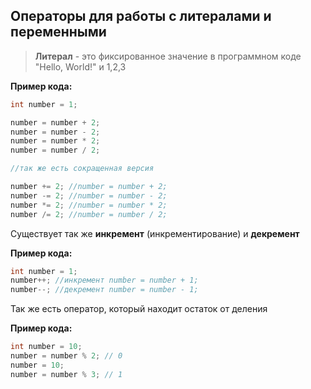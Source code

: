 ## Операторы для работы с литералами и переменными

> **Литерал** - это фиксированное значение в программном коде "Hello, World!" и 1,2,3

**Пример кода:**
```java
int number = 1;

number = number + 2;
number = number - 2;
number = number * 2;
number = number / 2;

//так же есть сокращенная версия

number += 2; //number = number + 2;
number -= 2; //number = number - 2;
number *= 2; //number = number * 2;
number /= 2; //number = number / 2;
```

Существует так же **инкремент** (инкрементирование) и **декремент**

**Пример кода:**
```java
int number = 1;
number++; //инкремент number = number + 1;
number--; //декремент number = number - 1;
```

Так же есть оператор, который находит остаток от деления 

**Пример кода:**
```java
int number = 10;
number = number % 2; // 0
number = 10;
number = number % 3; // 1
```
